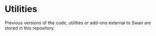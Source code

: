 # Utilities
Previous versions of the code, utilities or add-ons external to Swan are stored in this repository. 


